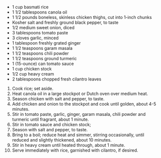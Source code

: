* 1 cup basmati rice
* 1 1/2 tablespoons canola oil
* 1 1/2 pounds boneless, skinless chicken thighs, cut into 1-inch chunks
* Kosher salt and freshly ground black pepper, to taste
* 1/2 medium sweet onion, diced
* 3 tablespoons tomato paste
* 3 cloves garlic, minced
* 1 tablespoon freshly grated ginger
* 1 1/2 teaspoons garam masala
* 1 1/2 teaspoons chili powder
* 1 1/2 teaspoons ground turmeric
* 1 (15-ounce) can tomato sauce
* 1 cup chicken stock
* 1/2 cup heavy cream
* 2 tablespoons chopped fresh cilantro leaves

1. Cook rice; set aside.
1. Heat canola oil in a large stockpot or Dutch oven over medium heat. 
1. Season chicken with salt and pepper, to taste. 
1. Add chicken and onion to the stockpot and cook until golden, about 4-5 minutes.
1. Stir in tomato paste, garlic, ginger, garam masala, chili powder and turmeric until fragrant, about 1 minute.
1. Stir in tomato sauce and chicken stock; 
1. Season with salt and pepper, to taste. 
1. Bring to a boil; reduce heat and simmer, stirring occasionally, until reduced and slightly thickened, about 10 minutes.
1. Stir in heavy cream until heated through, about 1 minute.
1. Serve immediately with rice, garnished with cilantro, if desired.
